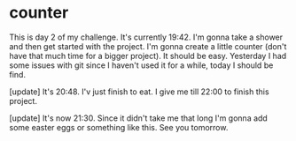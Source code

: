 # counter

This is day 2 of my challenge. 
It's currently 19:42. 
I'm gonna take a shower and then get started with the project.
I'm gonna create a little counter (don't have that much time for a bigger project). 
It should be easy. 
Yesterday I had some issues with git since I haven't used it for a while, today I should be find.

[update]
It's 20:48.
I'v just finish to eat.
I give me till 22:00 to finish this project.

[update]
It's now 21:30.
Since it didn't take me that long I'm gonna add some easter eggs or something like this.
See you tomorrow.